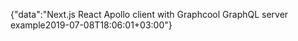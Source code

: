 {"data":"Next.js React Apollo client with Graphcool GraphQL server example2019-07-08T18:06:01+03:00"}
